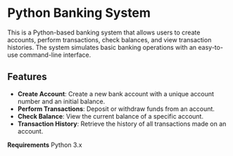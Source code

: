 # Python Banking System
This is a Python-based banking system that allows users to create accounts, perform transactions, check balances, and view transaction histories. The system simulates basic banking operations with an easy-to-use command-line interface.

## Features
- **Create Account**: Create a new bank account with a unique account number and an initial balance.
- **Perform Transactions**: Deposit or withdraw funds from an account.
- **Check Balance**: View the current balance of a specific account.
- **Transaction History**: Retrieve the history of all transactions made on an account.

**Requirements**
Python 3.x
